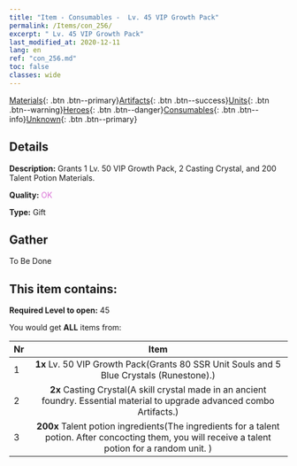 ```yaml
---
title: "Item - Consumables -  Lv. 45 VIP Growth Pack"
permalink: /Items/con_256/
excerpt: " Lv. 45 VIP Growth Pack"
last_modified_at: 2020-12-11
lang: en
ref: "con_256.md"
toc: false
classes: wide
---
```

 [Materials](/Items/){: .btn .btn--primary}[Artifacts](/Items/Artifacts/){: .btn .btn--success}[Units](/Items/Units/){: .btn .btn--warning}[Heroes](/Items/Heroes/){: .btn .btn--danger}[Consumables](/Items/Consumables/){: .btn .btn--info}[Unknown](/Items/Unknown/){: .btn .btn--primary}

## Details
 **Description:** Grants 1 Lv. 50 VIP Growth Pack, 2 Casting Crystal, and 200 Talent Potion Materials.

 **Quality:** <span style="color: #DA70D6">OK</span>

 **Type:** Gift

## Gather

  To Be Done

## This item contains:

 **Required Level to open:** 45

 You would get **ALL** items  from:

  | Nr |      Item    |
  |:---|:------------:|
  | 1 |  **1x** Lv. 50 VIP Growth Pack(Grants 80 SSR Unit Souls and 5 Blue Crystals (Runestone).) | 
  | 2 |  **2x** Casting Crystal(A skill crystal made in an ancient foundry. Essential material to upgrade advanced combo Artifacts.) | 
  | 3 |  **200x** Talent potion ingredients(The ingredients for a talent potion. After concocting them, you will receive a talent potion for a random unit. ) | 
